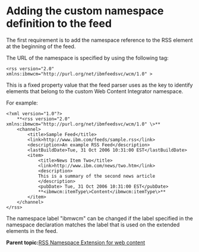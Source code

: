 # Adding the custom namespace definition to the feed 

The first requirement is to add the namespace reference to the RSS element at the beginning of the feed.

The URL of the namespace is specified by using the following tag:

```
<rss version="2.0" xmlns:ibmwcm="http://purl.org/net/ibmfeedsvc/wcm/1.0" >
```

This is a fixed property value that the feed parser uses as the key to identify elements that belong to the custom Web Content Integrator namespace.

For example:

```
<?xml version="1.0"?>
	**<rss version="2.0" xmlns:ibmwcm="http://purl.org/net/ibmfeedsvc/wcm/1.0" \>**
	<channel>
		<title>Sample Feed</title>
		<link>http://www.ibm.com/feeds/sample.rss</link>
		<description>An example RSS Feed</description>
		<lastBuildDate>Tue, 31 Oct 2006 10:31:00 EST</lastBuildDate>
		<item>
			<title>News Item Two</title>
			<link>http://www.ibm.com/news/two.htm</link>
			<description>
			This is a summary of the second news article
			</description>
			<pubDate> Tue, 31 Oct 2006 10:31:00 EST</pubDate>
			**<ibmwcm:itemType\>Content</ibmwcm:itemType\>**
		</item>
	</channel>
</rss>
```

The namespace label "ibmwcm" can be changed if the label specified in the namespace declaration matches the label that is used on the extended elements in the feed.

**Parent topic:**[RSS Namespace Extension for web content ](../wci/wci_ff_nse.md)

